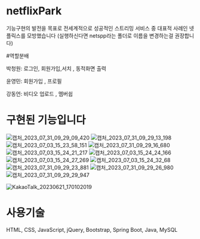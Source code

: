 

# netflixPark

기능구현의 발전을 목표로 전세계적으로 성공적인 스트리밍 서비스 중 대표적 사례인 넷플릭스를 모방했습니다
(실행하신다면 netspp라는 폴더로 이름을 변경하는걸 권장합니다)

#역할분배

박청원: 로그인, 회원가입,서치 , 동적화면 출력 

윤영민: 회원가입 , 프로필

강동언: 비디오 업로드 , 멤버쉽 



# 구현된 기능입니다
![캡처_2023_07_31_09_29_09_420](https://github.com/pcw1405/netflixPark/assets/130324807/5591db2a-941a-4ed2-902e-008abc134667)
![캡처_2023_07_31_09_29_13_198](https://github.com/pcw1405/netflixPark/assets/130324807/19a9e7d6-6153-49e5-b272-cb8b798d0308)
![캡처_2023_07_03_15_23_58_151](https://github.com/pcw1405/netflixPark/assets/130324807/8a4139db-fda7-4f79-8f5c-347f9f6ce9e8)
![캡처_2023_07_31_09_29_16_680](https://github.com/pcw1405/netflixPark/assets/130324807/7ac5d87f-2e86-4f11-9f68-c95815b29d84)
![캡처_2023_07_03_15_24_21_217](https://github.com/pcw1405/netflixPark/assets/130324807/8d14e30c-12f9-49b0-91e1-3d43b5943f19)
![캡처_2023_07_03_15_24_24_166](https://github.com/pcw1405/netflixPark/assets/130324807/92af856b-6213-4cb3-830d-c6a53588c3cb)
![캡처_2023_07_03_15_24_27_269](https://github.com/pcw1405/netflixPark/assets/130324807/dc8ccb48-9e98-4a9a-ba89-27b5b6aa0df2)
![캡처_2023_07_03_15_24_32_68](https://github.com/pcw1405/netflixPark/assets/130324807/8cbb62ac-cfc1-4983-a435-cf6d006e3ee7)
![캡처_2023_07_31_09_29_23_881](https://github.com/pcw1405/netflixPark/assets/130324807/d2966d31-50d1-4185-b622-09e6ef26faa5)
![캡처_2023_07_31_09_29_26_980](https://github.com/pcw1405/netflixPark/assets/130324807/734c9757-a401-4c63-8fb4-c7c992af5b31)
![캡처_2023_07_31_09_29_29_947](https://github.com/pcw1405/netflixPark/assets/130324807/4f09dd5b-68b7-4218-9748-1a5b6bc26f0e)










![KakaoTalk_20230621_170102019](https://github.com/pcw1405/netflixPark/assets/130324807/ccc4cdd7-39f1-4421-a2c5-d5112c0c5c6e)


# 사용기술 

HTML, CSS, JavaScript, jQuery, Bootstrap, Spring Boot, Java, MySQL
